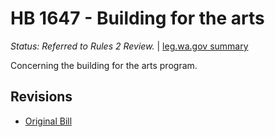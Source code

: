 # HB 1647 - Building for the arts
*Status: Referred to Rules 2 Review.* | [leg.wa.gov summary](https://app.leg.wa.gov/billsummary?BillNumber=1647&Year=2021)

Concerning the building for the arts program.

## Revisions
* [Original Bill](1/)